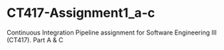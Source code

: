 # CT417-Assignment1_a-c
Continuous Integration Pipeline assignment for Software Engineering III (CT417). Part A &amp; C
